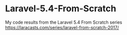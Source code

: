 # Laravel-5.4-From-Scratch
My code results from the Laravel 5.4 From Scratch series https://laracasts.com/series/laravel-from-scratch-2017/
